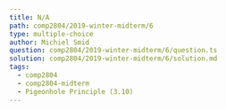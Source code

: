 ```yaml
---
title: N/A
path: comp2804/2019-winter-midterm/6
type: multiple-choice
author: Michiel Smid
question: comp2804/2019-winter-midterm/6/question.ts
solution: comp2804/2019-winter-midterm/6/solution.md
tags:
  - comp2804
  - comp2804-midterm
  - Pigeonhole Principle (3.10)
---
```

